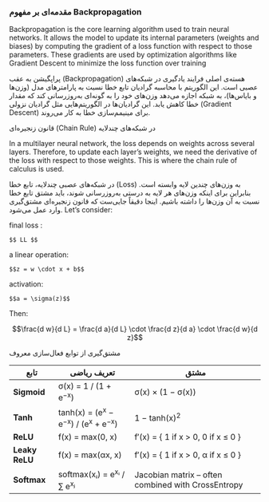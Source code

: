 ###    مقدمه‌ای بر مفهوم Backpropagation


Backpropagation is the core learning algorithm used to train neural networks.
It allows the model to update its internal parameters (weights and biases) by computing the gradient of a loss function with respect to those parameters.
These gradients are used by optimization algorithms like Gradient Descent to minimize the loss function over training


پراپگیشن به عقب (Backpropagation) هسته‌ی اصلی فرایند یادگیری در شبکه‌های عصبی است.
این الگوریتم با محاسبه گرادیان تابع خطا نسبت به پارامترهای مدل (وزن‌ها و بایاس‌ها)،
به شبکه اجازه می‌دهد وزن‌های خود را به گونه‌ای به‌روزرسانی کند که مقدار خطا کاهش یابد. این گرادیان‌ها در الگوریتم‌هایی مثل گرادیان نزولی (Gradient Descent) برای مینیمم‌سازی خطا به کار می‌روند.


قانون زنجیره‌ای (Chain Rule) در شبکه‌های چندلایه

In a multilayer neural network, the loss depends on weights across several layers. Therefore,
to update each layer’s weights, we need the derivative of the loss with respect to those weights. This is where the chain rule of calculus is used.

در شبکه‌های عصبی چندلایه، تابع خطا (Loss) به وزن‌های چندین لایه وابسته است. بنابراین برای اینکه وزن‌های هر لایه به درستی به‌روزرسانی شوند، باید مشتق تابع خطا نسبت به آن وزن‌ها را داشته باشیم. اینجا دقیقاً جایی‌ست که قانون زنجیره‌ای مشتق‌گیری وارد عمل می‌شود.
Let’s consider:

 final loss :

    $$ LL $$

a linear operation:

    $$z = w \cdot x + b$$


activation: 

    $$a = \sigma(z)$$
    

Then:    
    
$$\frac{d w}{d L} = \frac{d a}{d L} \cdot \frac{d z}{d a} \cdot \frac{d w}{d z}$$

  
  مشتق‌گیری از توابع فعال‌سازی معروف
  
<table>
  <thead>
    <tr>
      <th>تابع</th>
      <th>تعریف ریاضی</th>
      <th>مشتق</th>
    </tr>
  </thead>
  <tbody>
    <tr>
      <td><strong>Sigmoid</strong></td>
      <td>σ(x) = 1 / (1 + e<sup>−x</sup>)</td>
      <td>σ(x) × (1 − σ(x))</td>
    </tr>
    <tr>
      <td><strong>Tanh</strong></td>
      <td>tanh(x) = (e<sup>x</sup> − e<sup>−x</sup>) / (e<sup>x</sup> + e<sup>−x</sup>)</td>
      <td>1 − tanh(x)<sup>2</sup></td>
    </tr>
    <tr>
      <td><strong>ReLU</strong></td>
      <td>f(x) = max(0, x)</td>
      <td>
        f′(x) = 
        <span style="white-space: nowrap;">
          {
          1 if x &gt; 0,
          0 if x ≤ 0
          }
        </span>
      </td>
    </tr>
    <tr>
      <td><strong>Leaky ReLU</strong></td>
      <td>f(x) = max(αx, x)</td>
      <td>
        f′(x) = 
        <span style="white-space: nowrap;">
          {
          1 if x &gt; 0,
          α if x ≤ 0
          }
        </span>
      </td>
    </tr>
    <tr>
      <td><strong>Softmax</strong></td>
      <td>softmax(xᵢ) = e<sup>xᵢ</sup> / ∑ e<sup>xⱼ</sup></td>
      <td>Jacobian matrix – often combined with CrossEntropy</td>
    </tr>
  </tbody>
</table>

